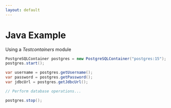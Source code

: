 ```yaml
---
layout: default
---
```


# Java Example

Using a _Testcontainers_ module

```java {*|1-2|4-6|*}
PostgreSQLContainer postgres = new PostgreSQLContainer("postgres:15");
postgres.start();

var username = postgres.getUsername();
var password = postgres.getPassword();
var jdbcUrl = postgres.getJdbcUrl();

// Perform database operations...

postgres.stop();
```

